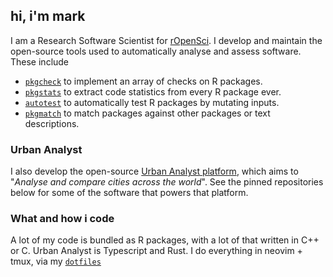 ## hi, i'm mark

I am a Research Software Scientist for [rOpenSci](https://ropensci.org). I
develop and maintain the open-source tools used to automatically analyse and
assess software. These include

- [`pkgcheck`](https://github.com/ropensci-review-tools/pkgcheck) to implement an array of checks on R packages.
- [`pkgstats`](https://github.com/ropensci-review-tools/pkgstats) to extract code statistics from every R package ever.
- [`autotest`](https://github.com/ropensci-review-tools/autotest) to automatically test R packages by mutating inputs.
- [`pkgmatch`](https://github.com/ropensci-review-tools/pkgmatch) to match packages against other packages or text descriptions.

### Urban Analyst

I also develop the open-source [Urban Analyst platform](https://urbananalyst.city), which aims to "*Analyse and compare cities across the world*".
See the pinned repositories below for some of the software that powers that platform.

### What and how i code

A lot of my code is bundled as R packages, with a lot of that written in C++ or
C. Urban Analyst is Typescript and Rust. I do everything in neovim + tmux, via
my [`dotfiles`](https://github.com/mpadge/dotfiles)
